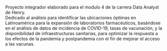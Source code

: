 Proyecto integrador elaborado para el modulo 4 de la carrera Data Analyst de Henry.<br>
Dedicado al análisis para identificar las ubicaciones óptimas en Latinoamérica para la expansión de laboratorios farmacéuticos, basándose en el análisis de datos de incidencia de COVID-19, tasas de vacunación, y la disponibilidad de infraestructuras sanitarias, para optimizar la respuesta a los efectos de la pandemia y postpandemia con el fin de mejorar el acceso a las vacunas.

